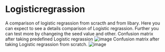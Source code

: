 # Logisticregrassion
A comparison of logistic regrassion from scracth and from libary. 
Here you can expect to see a details comparison of Logistic regrassion. Further you can test more by changeing the seed value and other. 
Confusion matrix after taking predefined Logistic regrassion
![image](https://github.com/dibya-89/Logisticregrassion/assets/19413511/108ad4a9-06e6-4d4f-ab83-4d853897e574)
Confusion matrix after taking Logistic regrassion from scratch.
![image](https://github.com/dibya-89/Logisticregrassion/assets/19413511/ad00bd1d-867a-4e81-9a2b-546816afc192)
